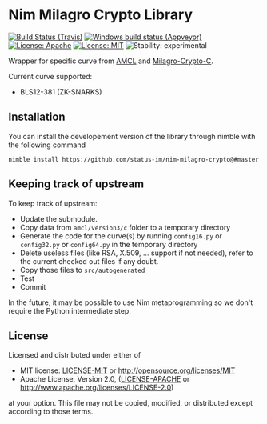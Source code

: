 # Nim Milagro Crypto Library

[![Build Status (Travis)](https://img.shields.io/travis/status-im/nim-milagro-crypto/master.svg?label=Linux%20/%20macOS "Linux/macOS build status (Travis)")](https://travis-ci.org/status-im/nim-milagro-crypto)
[![Windows build status (Appveyor)](https://img.shields.io/appveyor/ci/nimbus/nim-milagro-crypto/master.svg?label=Windows "Windows build status (Appveyor)")](https://ci.appveyor.com/project/nimbus/nim-milagro-crypto)
[![License: Apache](https://img.shields.io/badge/License-Apache%202.0-blue.svg)](https://opensource.org/licenses/Apache-2.0)
[![License: MIT](https://img.shields.io/badge/License-MIT-blue.svg)](https://opensource.org/licenses/MIT)
![Stability: experimental](https://img.shields.io/badge/stability-experimental-orange.svg)

Wrapper for specific curve from [AMCL](https://github.com/milagro-crypto/amcl) and [Milagro-Crypto-C](https://github.com/milagro-crypto/milagro-crypto-c).

Current curve supported:

  - BLS12-381 (ZK-SNARKS)

## Installation

You can install the developement version of the library through nimble with the following command
```
nimble install https://github.com/status-im/nim-milagro-crypto@#master
```

## Keeping track of upstream

To keep track of upstream:

- Update the submodule.
- Copy data from `amcl/version3/c` folder to a temporary directory
- Generate the code for the curve(s) by running `config16.py` or `config32.py` or `config64.py` in the temporary directory
- Delete useless files (like RSA, X.509, ... support if not needed), refer to the current checked out files if any doubt.
- Copy those files to `src/autogenerated`
- Test
- Commit

In the future, it may be possible to use Nim metaprogramming so we don't require the Python intermediate step.

## License

Licensed and distributed under either of

* MIT license: [LICENSE-MIT](LICENSE-MIT) or http://opensource.org/licenses/MIT
* Apache License, Version 2.0, ([LICENSE-APACHE](LICENSE-APACHE) or http://www.apache.org/licenses/LICENSE-2.0)

at your option. This file may not be copied, modified, or distributed except according to those terms.

